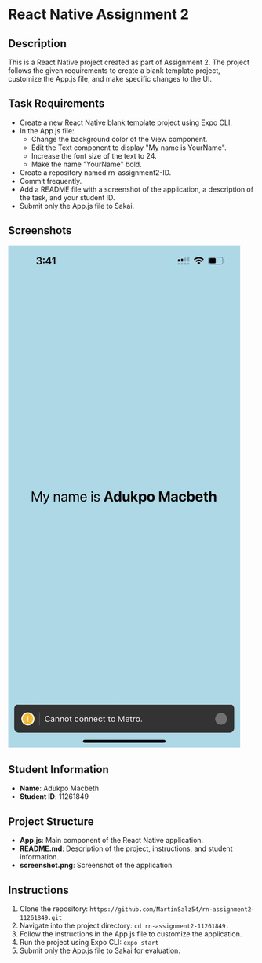 # React Native Assignment 2

## Description
This is a React Native project created as part of Assignment 2. The project follows the given requirements to create a blank template project, customize the App.js file, and make specific changes to the UI.

## Task Requirements
- Create a new React Native blank template project using Expo CLI.
- In the App.js file:
  - Change the background color of the View component.
  - Edit the Text component to display "My name is YourName".
  - Increase the font size of the text to 24.
  - Make the name "YourName" bold.
- Create a repository named rn-assignment2-ID.
- Commit frequently.
- Add a README file with a screenshot of the application, a description of the task, and your student ID.
- Submit only the App.js file to Sakai.

## Screenshots
![App Screenshot](shot.jpeg)

## Student Information
- **Name**: Adukpo Macbeth
- **Student ID**: 11261849

## Project Structure
- **App.js**: Main component of the React Native application.
- **README.md**: Description of the project, instructions, and student information.
- **screenshot.png**: Screenshot of the application.

## Instructions
1. Clone the repository: `https://github.com/MartinSalz54/rn-assignment2-11261849.git`
2. Navigate into the project directory: `cd rn-assignment2-11261849.`
3. Follow the instructions in the App.js file to customize the application.
4. Run the project using Expo CLI: `expo start`
5. Submit only the App.js file to Sakai for evaluation.


